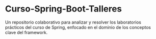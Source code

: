 # Curso-Spring-Boot-Talleres
Un repositorio colaborativo para analizar y resolver los laboratorios prácticos del curso de Spring, enfocado en el dominio de los conceptos clave del framework.
